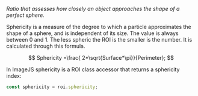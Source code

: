 _Ratio that assesses how closely an object approaches the shape of a perfect sphere._

Sphericity is a measure of the degree to which a particle approximates the shape of a sphere, and is independent of its size. The value is always between 0 and 1. The less spheric the ROI is the smaller is the number.
It is calculated through this formula.

$$
Sphericity =\frac{ 2*\sqrt{Surface*\pi}}{Perimeter};
$$

In ImageJS sphericity is a ROI class accessor that returns a sphericity index:

```ts
const sphericity = roi.sphericity;
```
